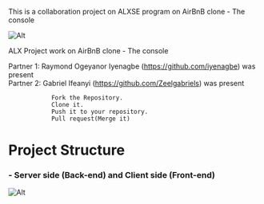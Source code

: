 This is a collaboration project on ALXSE program on AirBnB clone - The console

![Alt](https://user-images.githubusercontent.com/88311316/151070609-19608294-829e-408b-b2b3-5d1f2873f1e3.png "AirBnB clone")

ALX Project work on AirBnB clone - The console

Partner 1: Raymond Ogeyanor Iyenagbe (https://github.com/iyenagbe) was present
<br>
Partner 2: Gabriel Ifeanyi (https://github.com/Zeelgabriels) was present

                Fork the Repository.
                Clone it.
                Push it to your repository.
                Pull request(Merge it)


<h1>Project Structure</h1><h3> - Server side (Back-end) and Client side (Front-end)</h3>

![Alt](https://i.imgur.com/lgZnZrz.png "Project structure")
